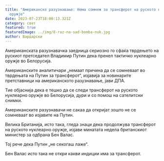 ```yaml
---
title: "Американско разузнавање: Нема сомнеж за трансферот на руското нуклеарно
  оружје"
date: 2023-07-23T18:00:13.321Z
category: свет
featured: true
featuredImage: ../img/8-raz-na-sad-bomba-nuk.jpg
author: Вардарски
---
```

Американската разузнавачка заедница сериозно го сфаќа тврдењето на рускиот претседател Владимир Путин дека пренел тактичко нуклеарно оружје во Белорусија.

Американските аналитичари „немаат причина да се сомневаат во тврдењата на Путин за трансферот“, изјавија за новинарите претставници на американското разузнавање, јави ДПА.

Тие објаснија дека е тешко да се следи трансферот на руското нуклеарно оружје во Белорусија, дури и со помош на сателитски снимки.

Американските разузнавачи не сакаа да откријат зошто не се сомневаат во изјавите на Путин.

Велика Британија, исто така, гледа знаци дека продолжува трансферот на руското нуклеарно оружје, изјави минатата недела британскиот министер за одбрана Бен Валас.

Тој рече дека Путин „не секогаш лаже“.

Бен Валас исто така не откри какви индиции има за трансферот.